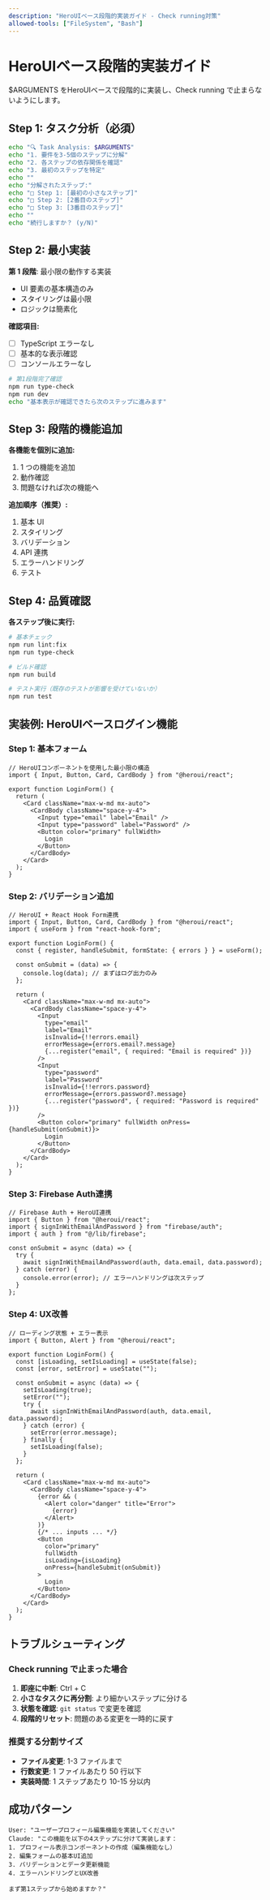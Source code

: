 ```yaml
---
description: "HeroUIベース段階的実装ガイド - Check running対策"
allowed-tools: ["FileSystem", "Bash"]
---
```


# HeroUIベース段階的実装ガイド

$ARGUMENTS をHeroUIベースで段階的に実装し、Check running で止まらないようにします。

## Step 1: タスク分析（必須）

```bash
echo "🔍 Task Analysis: $ARGUMENTS"
echo "1. 要件を3-5個のステップに分解"
echo "2. 各ステップの依存関係を確認"
echo "3. 最初のステップを特定"
echo ""
echo "分解されたステップ:"
echo "□ Step 1: [最初の小さなステップ]"
echo "□ Step 2: [2番目のステップ]"
echo "□ Step 3: [3番目のステップ]"
echo ""
echo "続行しますか？ (y/N)"
```

## Step 2: 最小実装

**第 1 段階**: 最小限の動作する実装

- UI 要素の基本構造のみ
- スタイリングは最小限
- ロジックは簡素化

**確認項目:**

- [ ] TypeScript エラーなし
- [ ] 基本的な表示確認
- [ ] コンソールエラーなし

```bash
# 第1段階完了確認
npm run type-check
npm run dev
echo "基本表示が確認できたら次のステップに進みます"
```

## Step 3: 段階的機能追加

**各機能を個別に追加:**

1. 1 つの機能を追加
2. 動作確認
3. 問題なければ次の機能へ

**追加順序（推奨）:**

1. 基本 UI
2. スタイリング
3. バリデーション
4. API 連携
5. エラーハンドリング
6. テスト

## Step 4: 品質確認

**各ステップ後に実行:**

```bash
# 基本チェック
npm run lint:fix
npm run type-check

# ビルド確認
npm run build

# テスト実行（既存のテストが影響を受けていないか）
npm run test
```

## 実装例: HeroUIベースログイン機能

### Step 1: 基本フォーム

```tsx
// HeroUIコンポーネントを使用した最小限の構造
import { Input, Button, Card, CardBody } from "@heroui/react";

export function LoginForm() {
  return (
    <Card className="max-w-md mx-auto">
      <CardBody className="space-y-4">
        <Input type="email" label="Email" />
        <Input type="password" label="Password" />
        <Button color="primary" fullWidth>
          Login
        </Button>
      </CardBody>
    </Card>
  );
}
```

### Step 2: バリデーション追加

```tsx
// HeroUI + React Hook Form連携
import { Input, Button, Card, CardBody } from "@heroui/react";
import { useForm } from "react-hook-form";

export function LoginForm() {
  const { register, handleSubmit, formState: { errors } } = useForm();

  const onSubmit = (data) => {
    console.log(data); // まずはログ出力のみ
  };

  return (
    <Card className="max-w-md mx-auto">
      <CardBody className="space-y-4">
        <Input
          type="email"
          label="Email"
          isInvalid={!!errors.email}
          errorMessage={errors.email?.message}
          {...register("email", { required: "Email is required" })}
        />
        <Input
          type="password"
          label="Password"
          isInvalid={!!errors.password}
          errorMessage={errors.password?.message}
          {...register("password", { required: "Password is required" })}
        />
        <Button color="primary" fullWidth onPress={handleSubmit(onSubmit)}>
          Login
        </Button>
      </CardBody>
    </Card>
  );
}
```

### Step 3: Firebase Auth連携

```tsx
// Firebase Auth + HeroUI連携
import { Button } from "@heroui/react";
import { signInWithEmailAndPassword } from "firebase/auth";
import { auth } from "@/lib/firebase";

const onSubmit = async (data) => {
  try {
    await signInWithEmailAndPassword(auth, data.email, data.password);
  } catch (error) {
    console.error(error); // エラーハンドリングは次ステップ
  }
};
```

### Step 4: UX改善

```tsx
// ローディング状態 + エラー表示
import { Button, Alert } from "@heroui/react";

export function LoginForm() {
  const [isLoading, setIsLoading] = useState(false);
  const [error, setError] = useState("");

  const onSubmit = async (data) => {
    setIsLoading(true);
    setError("");
    try {
      await signInWithEmailAndPassword(auth, data.email, data.password);
    } catch (error) {
      setError(error.message);
    } finally {
      setIsLoading(false);
    }
  };

  return (
    <Card className="max-w-md mx-auto">
      <CardBody className="space-y-4">
        {error && (
          <Alert color="danger" title="Error">
            {error}
          </Alert>
        )}
        {/* ... inputs ... */}
        <Button 
          color="primary" 
          fullWidth 
          isLoading={isLoading}
          onPress={handleSubmit(onSubmit)}
        >
          Login
        </Button>
      </CardBody>
    </Card>
  );
}
```

## トラブルシューティング

### Check running で止まった場合

1. **即座に中断**: Ctrl + C
2. **小さなタスクに再分割**: より細かいステップに分ける
3. **状態を確認**: `git status` で変更を確認
4. **段階的リセット**: 問題のある変更を一時的に戻す

### 推奨する分割サイズ

- **ファイル変更**: 1-3 ファイルまで
- **行数変更**: 1 ファイルあたり 50 行以下
- **実装時間**: 1 ステップあたり 10-15 分以内

## 成功パターン

```
User: "ユーザープロフィール編集機能を実装してください"
Claude: "この機能を以下の4ステップに分けて実装します：
1. プロフィール表示コンポーネントの作成（編集機能なし）
2. 編集フォームの基本UI追加
3. バリデーションとデータ更新機能
4. エラーハンドリングとUX改善

まず第1ステップから始めますか？"
```

